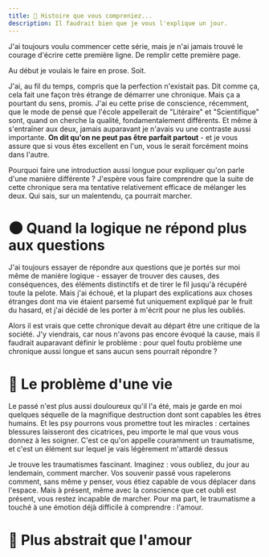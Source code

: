 ```yaml
---
title: 🔮 Histoire que vous compreniez...
description: Il faudrait bien que je vous l'explique un jour.
---
```


J'ai toujours voulu commencer cette série, mais je n'ai jamais trouvé le courage d'écrire cette première ligne. De remplir cette première page.

Au début je voulais le faire en prose. Soit.

J'ai, au fil du temps, compris que la perfection n'existait pas. Dit comme ça, cela fait une façon très étrange de démarrer une chronique. Mais ça a pourtant du sens, promis.
J'ai eu cette prise de conscience, récemment, que le mode de pensé que l'école appellerait de "Litéraire" et "Scientifique" sont, quand on cherche la qualité, fondamentalement différents. Et même à s'entraîner aux deux, jamais auparavant je n'avais vu une contraste aussi importante. **On dit qu'on ne peut pas être parfait partout** - et je vous assure que si vous êtes excellent en l'un, vous le serait forcément moins dans l'autre.

Pourquoi faire une introduction aussi longue pour expliquer qu'on parle d'une manière différente ? J'espère vous faire comprendre que la suite de cette chronique sera ma tentative relativement efficace de mélanger les deux. Qui sais, sur un malentendu, ça pourrait marcher.


# 🌑 Quand la logique ne répond plus aux questions

J'ai toujours essayer de répondre aux questions que je portés sur moi même de manière logique - essayer de trouver des causes, des conséquences, des éléments distinctifs et de tirer le fil jusqu'à récupéré toute la pelote. Mais j'ai échoué, et la plupart des explications aux choses étranges dont ma vie étaient parsemé fut uniquement expliqué par le fruit du hasard, et j'ai décidé de les porter à m'écrit pour ne plus les oubliés.

Alors il est vrais que cette chronique devait au départ être une critique de la société. J'y viendrais, car nous n'avons pas encore évoqué la cause, mais il faudrait auparavant définir le problème : pour quel foutu problème une chronique aussi longue et sans aucun sens pourrait répondre ? 

# 🎏 Le problème d'une vie

Le passé n'est plus aussi douloureux qu'il l'a été, mais je garde en moi quelques séquelle de la magnifique destruction dont sont capables les êtres humains. Et les psy pourrons vous promettre tout les miracles : certaines blessures laisseront des cicatrices, peu importe le mal que vous vous donnez à les soigner. C'est ce qu'on appelle couramment un traumatisme, et c'est un élément sur lequel je vais légèrement m'attardé dessus

Je trouve les traumatismes fascinant. Imaginez : vous oubliez, du jour au lendemain, comment marcher. Vos souvenir passé vous rapelerons comment, sans même y penser, vous étiez capable de vous déplacer dans l'espace. Mais à présent, même avec la conscience que cet oubli est présent, vous restez incapable de marcher. Pour ma part, le traumatisme a touché à une émotion déjà difficile à comprendre : l'amour.

# 🖤 Plus abstrait que l'amour
